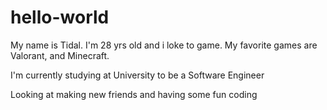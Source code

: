 # hello-world

My name is Tidal. I'm 28 yrs old and i loke to game.
My favorite games are Valorant, and Minecraft.

I'm currently studying at University to be a Software Engineer

Looking at making new friends and having some fun coding
